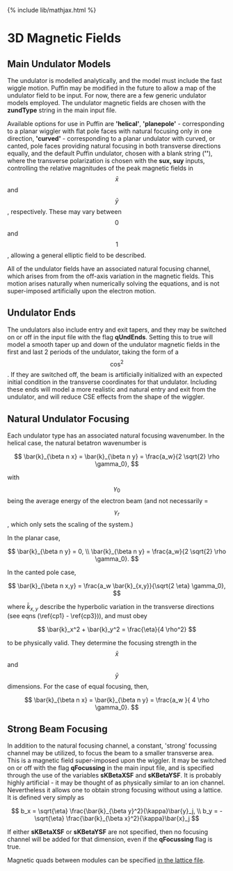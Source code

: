 {% include lib/mathjax.html %}

# 3D Magnetic Fields

## Main Undulator Models

The undulator is modelled analytically, and the model must include the fast wiggle motion. Puffin may be modified in the future to allow a map of the undulator field to be input. For now, there are a few generic undulator models employed. The undulator magnetic fields are chosen with the **zundType** string in the main input file.

Available options for use in Puffin are **'helical'**, **'planepole'** - corresponding to a planar wiggler with flat pole faces with natural focusing only in one direction, **'curved'** - corresponding to a planar undulator with curved, or canted, pole faces providing natural focusing in both transverse directions equally, and the default Puffin undulator, chosen with a blank string (**''**), where the transverse polarization is chosen with the **sux, suy** inputs, controlling the relative magnitudes of the peak magnetic fields in $$\bar{x}$$ and $$\bar{y}$$, respectively. These may vary between $$0$$ and $$1$$, allowing a general elliptic field to be described.

All of the undulator fields have an associated natural focusing channel, which arises from from the off-axis variation in the magnetic fields. This motion arises naturally when numerically solving the equations, and is not super-imposed artificially upon the electron motion.

## Undulator Ends

The undulators also include entry and exit tapers, and they may be switched on or off in the input file with the flag **qUndEnds**. Setting this to true will model a smooth taper up and down of the undulator magnetic fields in the first and last 2 periods of the undulator, taking the form of a $$\cos^2$$. If they are switched off, the beam is artificially initialized with an expected initial condition in the transverse coordinates for that undulator. Including these ends will model a more realistic and natural entry and exit from the undulator, and will reduce CSE effects from the shape of the wiggler.



## Natural Undulator Focusing

Each undulator type has an associated natural focusing wavenumber. In the helical case, the natural betatron wavenumber is

$$
\bar{k}_{\beta n x} = \bar{k}_{\beta n y} = \frac{a_w}{2 \sqrt{2} \rho \gamma_0},
$$

with $$\gamma_0$$ being the average energy of the electron beam (and not necessarily = $$\gamma_r$$, which only sets the scaling of the system.)

In the planar case,

$$
\bar{k}_{\beta n y} = 0, \\
\bar{k}_{\beta n y} = \frac{a_w}{2 \sqrt{2} \rho \gamma_0}.
$$

In the canted pole case,

$$
\bar{k}_{\beta n x,y} = \frac{a_w \bar{k}_{x,y}}{\sqrt{2 \eta} \gamma_0},
$$

where $\bar{k}_{x,y}$ describe the hyperbolic variation in the transverse directions (see eqns (\ref{cp1} - \ref{cp3})), and must obey

$$
\bar{k}_x^2 + \bar{k}_y^2 = \frac{\eta}{4 \rho^2}
$$

to be physically valid. They determine the focusing strength in the $$\bar{x}$$ and $$\bar{y}$$ dimensions. For the case of equal focusing, then,

$$
\bar{k}_{\beta n x} = \bar{k}_{\beta n y} = \frac{a_w }{ 4 \rho \gamma_0}.
$$



## Strong Beam Focusing

In addition to the natural focusing channel, a constant, 'strong' focussing channel may be utilized, to focus the beam to a smaller transverse area. This is a magnetic field super-imposed upon the wiggler. It may be switched on or off with the flag **qFocussing** in the main input file, and is specified through the use of the variables **sKBetaXSF** and **sKBetaYSF**. It is probably highly artificial - it may be thought of as physically similar to an ion channel. Nevertheless it allows one to obtain strong focusing without using a lattice. It is defined very simply as

$$
b_x = \sqrt{\eta} \frac{\bar{k}_{\beta y}^2}{\kappa}\bar{y}_j, \\
b_y = - \sqrt{\eta} \frac{\bar{k}_{\beta x}^2}{\kappa}\bar{x}_j
$$

If either **sKBetaXSF** or **sKBetaYSF** are not specified, then no focusing channel will be added for that dimension, even if the **qFocussing** flag is true.

Magnetic quads between modules can be specified [in the lattice file](sections/latticeelements.md).